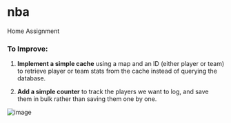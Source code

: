 # nba
 Home Assignment


### **To Improve:**

1. **Implement a simple cache** using a map and an ID (either player or team) to retrieve player or team stats from the cache instead of querying the database.
   
2. **Add a simple counter** to track the players we want to log, and save them in bulk rather than saving them one by one.



![image](https://github.com/user-attachments/assets/49e7a75b-56d7-4a53-8cbe-7bdea2d00ded)
